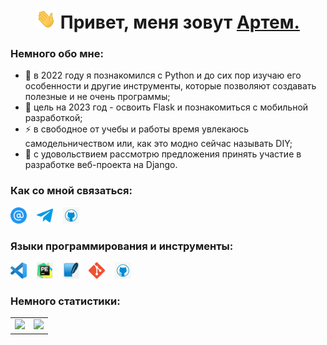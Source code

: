 <h1 align="center"><img src="./images/Hi.gif" width="32" height="32"> Привет, меня зовут <a href="https://t.me/gartemKAF" target="_blank">Артем.</a>

### Немного обо мне:
- 🌱 в 2022 году я познакомился с Python и до сих пор изучаю его особенности и другие инструменты, которые позволяют создавать полезные и не очень программы;
- 🥅 цель на 2023 год - освоить Flask и познакомиться с мобильной разработкой;
- ⚡ в свободное от учебы и работы время увлекаюсь самодельничеством или, как это модно сейчас называть DIY;
- 👯 с удовольствием рассмотрю предложения принять участие в разработке веб-проекта на Django.

### Как со мной связаться:

<a href="mailto:kaf-artem@yandex.ru"><img src="./images/email.png" width="26"></a>
&nbsp;&nbsp;
<a href="https://t.me/ArtemKAF"><img src="./images/telegram.png" width="26"></a>
&nbsp;&nbsp;
<a href="https://github.com/ArtemKAF"><img src="./images/github.png" width="26"></a>

### Языки программирования и инструменты:

<a href="https://code.visualstudio.com/"><img alt="VSCode" width="26px" src="./images/vscode.png"></a>
&nbsp;&nbsp;
<a href="https://www.jetbrains.com/ru-ru/pycharm/"><img alt="PyCharm" width="26px" src="./images/pycharm.png"></a>
&nbsp;&nbsp;
<a href="https://www.sqlite.org/index.html"><img alt="SQLite" width="26px" src="./images/sqlite.png"></a>
&nbsp;&nbsp;
<a href="https://git-scm.com/"><img alt="Git" width="26px" src="./images/git.png"></a>
&nbsp;&nbsp;
<a href="https://github.com/"><img alt="GitHub" width="26px" src="./images/github.png"></a>

### Немного статистики:

<table cellspacing="0">
  <tr>
    <td>
      <picture>
        <source
          srcset="https://github-readme-stats.vercel.app/api/top-langs/?username=ArtemKAF&layout=compact"
        />
        <img src="https://github-readme-stats.vercel.app/api/top-langs/?username=ArtemKAF&layouts=compact" />
      </picture>
    </td>
    <td>
      <img src="https://www.codewars.com/users/ArtemKAF/badges/large"/>
    </td>
  </tr>
</table>
